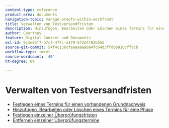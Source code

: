 ```yaml
---
content-type: reference
product-area: documents
navigation-topic: manage-proofs-within-workfront
title: Verwalten von Testversandfristen
description: Hinzufügen, Bearbeiten oder Löschen eines Termins für eine Phase
author: Courtney
feature: Digital Content and Documents
exl-id: 9c3e65f7-b7cf-477c-a179-672d4f82b55d
source-git-commit: 54f4c136cfaaaaaa90a4fc64d3ffd06816cff9cb
workflow-type: tm+mt
source-wordcount: '40'
ht-degree: 0%

---
```


# Verwalten von Testversandfristen

* [Festlegen eines Termins für einen vorhandenen Grundnachweis](../../../../review-and-approve-work/proofing/managing-proofs-within-workfront/manage-proof-deadlines/set-deadline-basic-proof.md)
* [Hinzufügen, Bearbeiten oder Löschen eines Termins für eine Phase](../../../../review-and-approve-work/proofing/managing-proofs-within-workfront/manage-proof-deadlines/add-edit-delete-deadline.md)
* [Festlegen einzelner Überprüfungsfristen](../../../../review-and-approve-work/proofing/managing-proofs-within-workfront/manage-proof-deadlines/set-individual-deadlines.md)
* [Entfernen einzelner Überprüfungstermine](../../../../review-and-approve-work/proofing/managing-proofs-within-workfront/manage-proof-deadlines/remove-individual-deadlines.md)
